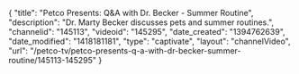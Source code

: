 {
    "title": "Petco Presents: Q&A with Dr. Becker - Summer Routine",
    "description": "Dr. Marty Becker discusses pets and summer routines.",
    "channelid": "145113",
    "videoid": "145295",
    "date_created": "1394762639",
    "date_modified": "1418181181",
    "type": "captivate",
    "layout": "channelVideo",
    "url": "\/petco-tv\/petco-presents-q-a-with-dr-becker-summer-routine\/145113-145295"
}